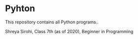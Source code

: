 # Pyhton
This repository contains all Python programs..

Shreya Sirohi,
Class 7th (as of 2020),
Beginner in Programming

